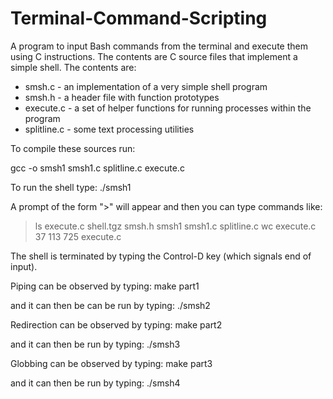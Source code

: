 # Terminal-Command-Scripting

A program to input Bash commands from the terminal and execute them using C instructions.
The contents are C source files that implement a simple shell. The contents are:
- smsh.c - an implementation of a very simple shell program
- smsh.h - a header file with function prototypes
- execute.c - a set of helper functions for running processes within the program
- splitline.c - some text processing utilities

To compile these sources run:

gcc -o smsh1 smsh1.c splitline.c execute.c

To run the shell type:
./smsh1

A prompt of the form ">" will appear and then you can type commands like:
> ls
execute.c shell.tgz smsh.h smsh1 smsh1.c splitline.c
> wc execute.c
37 113 725 execute.c

The shell is terminated by typing the Control-D key (which signals end of input).

Piping can be observed by typing:
make part1

and it can then be can be run by typing:
./smsh2

Redirection can be observed by typing:
make part2

and it can then be run by typing:
./smsh3

Globbing can be observed by typing:
make part3

and it can then be run by typing:
./smsh4
